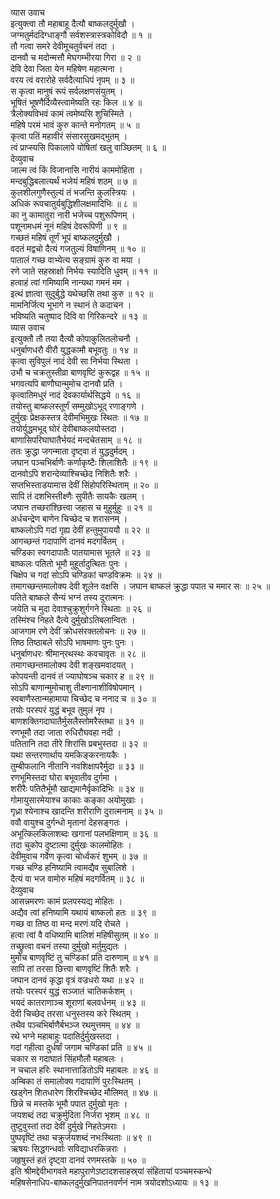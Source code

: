 व्यास उवाच  
इत्युक्त्वा तौ महाबाहू दैत्यौ बाष्कलदुर्मुखौ ।  
जग्मतुर्मददिग्धाङ्गौ सर्वशस्त्रास्त्रकोविदौ ॥ १ ॥  
तौ गत्वा समरे देवीमूचतुर्वचनं तदा ।  
दानवौ च मदोन्मत्तौ मेघगम्भीरया गिरा ॥ २ ॥  
देवि देवा जिता येन महिषेण महात्मना ।  
वरय त्वं वरारोहे सर्वदैत्याधिपं नृपम् ॥ ३ ॥  
स कृत्वा मानुषं रूपं सर्वलक्षणसंयुतम् ।  
भूषितं भूषणैर्दिव्यैस्त्वामेष्यति रहः किल ॥ ४ ॥  
त्रैलोक्यविभवं कामं त्वमेष्यसि शुचिस्मिते ।  
महिषे परमं भावं कुरु कान्ते मनोगतम् ॥ ५ ॥  
कृत्वा पतिं महावीरं संसारसुखमद्‌भुतम् ।  
त्वं प्राप्स्यसि पिकालापे योषितां खलु वाञ्छितम् ॥ ६ ॥  
देव्युवाच  
जाल्म त्वं किं विजानासि नारीयं काममोहिता ।  
मन्दबुद्धिबलात्यर्थं भजेयं महिषं शठम् ॥ ७ ॥  
कुलशीलगुणैस्तुल्यं तं भजन्ति कुलस्त्रियः ।  
अधिकं रूपचातुर्यबुद्धिशीलक्षमादिभिः ॥ ८ ॥  
का नु कामातुरा नारी भजेच्च पशुरूपिणम् ।  
पशूनामधमं नूनं महिषं देवरूपिणी ॥ ९ ॥  
गच्छतं महिषं तूर्णं भूपं बाष्कलदुर्मुखौ ।  
वदतं मद्वचो दैत्यं गजतुल्यं विषाणिनम् ॥ १० ॥  
पातालं गच्छ वाभ्येत्य सङ्ग्रामं कुरु वा मया ।  
रणे जाते सहस्राक्षो निर्भयः स्यादिति धुवम् ॥ ११ ॥  
हत्वाहं त्वां गमिष्यामि नान्यथा गमनं मम ।  
इत्थं ज्ञात्वा सुदुर्बुद्धे यथेच्छसि तथा कुरु ॥ १२ ॥  
मामनिर्जित्य भूभागे न स्थानं ते कदाचन ।  
भविष्यति चतुष्पाद दिवि वा गिरिकन्दरे ॥ १३ ॥  
व्यास उवाच  
इत्युक्तौ तौ तया दैत्यौ कोपाकुलितलोचनौ ।  
धनुर्बाणधरौ वीरौ युद्धकामौ बभूवतुः ॥ १४ ॥  
कृत्वा सुविपुलं नादं देवी सा निर्भया स्थिता ।  
उभौ च चक्रतुस्तीव्रा बाणवृष्टिं कुरूद्वह ॥ १५ ॥  
भगवत्यपि बाणौघान्मुमोच दानवौ प्रति ।  
कृत्वातिमधुरं नादं देवकार्यार्थसिद्धये ॥ १६ ॥  
तयोस्तु बाष्कलस्तूर्णं सम्मुखोऽभूद्‌ रणाङ्गणे ।  
दुर्मुखः प्रेक्षकस्तत्र देवीमभिमुखः स्थितः ॥ १७ ॥  
तयोर्युद्धमभूद्‌ घोरं देवीबाष्कलयोस्तदा ।  
बाणासिपरिघाघातैर्भयदं मन्दचेतसाम् ॥ १८ ॥  
ततः क्रुद्धा जगन्माता दृष्ट्वा तं युद्धदुर्मदम् ।  
जघान पञ्चभिर्बाणैः कर्णाकृष्टैः शिलाशितैः ॥ १९ ॥  
दानवोऽपि शरान्देव्याश्चिच्छेद निशितैः शरैः ।  
सप्तभिस्ताडयामास देवीं सिंहोपरिस्थिताम् ॥ २० ॥  
सापि तं दशभिस्तीक्ष्णैः सुपीतैः सायकैः खलम् ।  
जघान तच्छरांश्छित्त्वा जहास च मुहुर्मुहुः ॥ २१ ॥  
अर्धचन्द्रेण बाणेन चिच्छेद च शरासनम् ।  
बाष्कलोऽपि गदां गृह्य देवीं हन्तुमुपाययौ ॥ २२ ॥  
आगच्छन्तं गदापाणिं दानवं मदगर्वितम् ।  
चण्डिका स्वगदापातैः पातयामास भूतले ॥ २३ ॥  
बाष्कलः पतितो भूमौ मुहूर्तादुत्थितः पुनः ।  
चिक्षेप च गदां सोऽपि चण्डिकां चण्डविक्रमः ॥ २४ ॥  
तमागच्छन्तमालोक्य देवी शूलेन वक्षसि ।
जघान बाष्कलं क्रुद्धा पपात च ममार सः ॥ २५ ॥  
पतिते बाष्कले सैन्यं भग्नं तस्य दुरात्मनः ।  
जयेति च मुदा देवाश्चुक्रुशुर्गगने स्थिताः ॥ २६ ॥  
तस्मिंश्च निहते दैत्ये दुर्मुखोऽतिबलान्वितः ।  
आजगाम रणे देवीं क्रोधसंरक्तलोचनः ॥ २७ ॥  
तिष्ठ तिष्ठाबले सोऽपि भाषमाणः पुनः पुनः ।  
धनुर्बाणधरः श्रीमान्‌रथस्थः कवचावृतः ॥ २८ ॥  
तमागच्छन्तमालोक्य देवी शङ्खमवादयत् ।  
कोपयन्ती दानवं तं ज्याघोषञ्च चकार ह ॥ २९ ॥  
सोऽपि बाणान्मुमोचाशु तीक्ष्णानाशीविषोपमान् ।  
स्वबाणैस्तान्महामाया चिच्छेद च ननाद च ॥ ३० ॥  
तयोः परस्परं युद्धं बभूव तुमुलं नृप ।  
बाणशक्तिगदाघातैर्मुसलैस्तोमरैस्तथा ॥ ३१ ॥  
रणभूमौ तदा जाता रुधिरौघवहा नदी ।  
पतितानि तदा तीरे शिरांसि प्रबभुस्तदा ॥ ३२ ॥  
यथा सन्तरणार्थाय यमकिङ्करनायकैः ।  
तुम्बीफलानि नीतानि नवशिक्षापरैर्मुदा ॥ ३३ ॥  
रणभूमिस्तदा घोरा बभूवातीव दुर्गमा ।  
शरीरैः पतितैर्भूमौ खाद्यमानैर्वृकादिभिः ॥ ३४ ॥  
गोमायुसारमेयाश्च काकाः कङ्का अयोमुखाः ।  
गृध्रा श्येनाश्च खादन्ति शरीराणि दुरात्मनाम् ॥ ३५ ॥  
ववौ वायुश्च दुर्गन्धो मृतानां देहसङ्गतः ।  
अभूत्किलकिलाशब्दः खगानां पलभक्षिणाम् ॥ ३६ ॥  
तदा चुकोप दुष्टात्मा दुर्मुखः कालमोहितः ।  
देवीमुवाच गर्वेण कृत्वा चोर्ध्वकरं शुभम् ॥ ३७ ॥  
गच्छ चण्डि हनिष्यामि त्वामद्यैव सुबालिशे ।  
दैत्यं वा भज वामोरु महिषं मदगर्वितम् ॥ ३८ ॥  
देव्युवाच  
आसन्नमरणः कामं प्रलपस्यद्य मोहितः ।  
अद्यैव त्वां हनिष्यामि यथायं बाष्कलो हतः ॥ ३९ ॥  
गच्छ वा तिष्ठ वा मन्द मरणं यदि रोचते ।  
हत्वा त्वां वै वधिष्यामि बालिशं महिषीसुतम् ॥ ४० ॥  
तच्छ्रुत्वा वचनं तस्या दुर्मुखो मर्तुमुद्यतः ।  
मुमोच बाणवृष्टिं तु चण्डिकां प्रति दारुणाम् ॥ ४१ ॥  
सापि तां तरसा छित्त्वा बाणवृष्टिं शितैः शरैः ।  
जघान दानवं कृद्धा वृत्रं वज्रधरो यथा ॥ ४२ ॥  
तयोः परस्परं युद्धं सञ्जातं चातिकर्कशम् ।  
भयदं कातराणाञ्च शूराणां बलवर्धनम् ॥ ४३ ॥  
देवी चिच्छेद तरसा धनुस्तस्य करे स्थितम् ।  
तथैव पञ्चभिर्बाणैर्बभञ्ज रथमुत्तमम् ॥ ४४ ॥  
रथे भग्ने महाबाहुः पदातिर्दुर्मुखस्तदा ।  
गदां गहीत्वा दुर्धर्षां जगाम चण्डिकां प्रति ॥ ४५ ॥  
चकार स गदाघातं सिंहमौलौ महाबलः ।  
न चचाल हरिः स्थानात्ताडितोऽपि महाबलः ॥ ४६ ॥  
अम्बिका तं समालोक्य गदापाणिं पुरःस्थितम् ।  
खड्गेन शितधारेण शिरश्चिच्छेद मौलिमत् ॥ ४७ ॥  
छिन्ने च मस्तके भूमौ पपात दुर्मुखो मृतः ।  
जयशब्दं तदा चक्रुर्मुदिता निर्जरा भृशम् ॥ ४८ ॥  
तुष्टुवुस्तां तदा देवीं दुर्मुखे निहतेऽमराः ।  
पुष्पवृष्टिं तथा चक्रुर्जयशब्दं नभःस्थिताः ॥ ४९ ॥  
ऋषयः सिद्धगन्धर्वाः सविद्याधरकिन्नराः ।  
जहृषुस्तं हतं दृष्ट्वा दानवं रणमस्तके ॥ ५० ॥  
इति श्रीमद्देवीभागवते महापुराणेऽष्टादशसाहस्र्यां संहितायां पञ्चमस्कन्धे  
महिषसेनाधिप-बाष्कलदुर्मुखनिपातनवर्णनं नाम त्रयोदशोऽध्यायः ॥ १३ ॥
